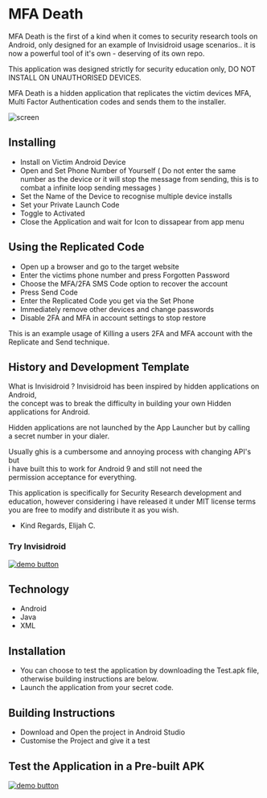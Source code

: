 MFA Death
======
MFA Death is the first of a kind when it comes to security research tools on Android, 
only designed for an example of Invisidroid usage scenarios.. it is now
a powerful tool of it's own - deserving of its own repo.

This application was designed strictly for security education only,
DO NOT INSTALL ON UNAUTHORISED DEVICES.

MFA Death is a hidden application that replicates the victim devices MFA,
Multi Factor Authentication codes and sends them to the installer.

![screen](https://imgur.com/a/jHTqNFO)

## Installing
* Install on Victim Android Device
* Open and Set Phone Number of Yourself
( Do not enter the same number as the device or it will stop the message from
sending, this is to combat a infinite loop sending messages )
* Set the Name of the Device to recognise multiple device installs
* Set your Private Launch Code
* Toggle to Activated
* Close the Application and wait for Icon to dissapear from app menu

## Using the Replicated Code
* Open up a browser and go to the target website
* Enter the victims phone number and press Forgotten Password
* Choose the MFA/2FA SMS Code option to recover the account
* Press Send Code
* Enter the Replicated Code you get via the Set Phone
* Immediately remove other devices and change passwords
* Disable 2FA and MFA in account settings to stop restore

This is an example usage of Killing a users 2FA and MFA account
with the Replicate and Send technique.

## History and Development Template
What is Invisidroid ?
Invisidroid has been inspired by hidden applications on Android,    
the concept was to break the difficulty in building your own Hidden     
applications for Android.    

Hidden applications are not launched by the App Launcher but by calling     
a secret number in your dialer.    

Usually ghis is a cumbersome and annoying process with changing API's but     
i have built this to work for Android 9 and still not need the     
permission acceptance for everything.    
 
This application is specifically for Security Research development and     
education, however considering i have released it under MIT license terms     
you are free to modify and distribute it as you wish.    
    
- Kind Regards, Elijah C.   
### Try Invisidroid 
[![demo button](https://i.imgur.com/3Ugm8J7.jpg)](https://github.com/WokeWorld/Invisidroid) 


## Technology
* Android
* Java
* XML

## Installation
* You can choose to test the application by downloading the Test.apk file,    
  otherwise building instructions are below.    
* Launch the application from your secret code.   

## Building Instructions
* Download and Open the project in Android Studio    
* Customise the Project and give it a test       


## Test the Application in a Pre-built APK
[![demo button](https://i.imgur.com/3Ugm8J7.jpg)](https://github.com/WokeWorld/MFA-Death/blob/master/MFADeath.apk?raw=true) 

